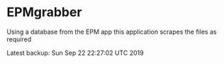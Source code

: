 # EPMgrabber
Using a database from the EPM app this application scrapes the files as required


Latest backup: Sun Sep 22 22:27:02 UTC 2019
